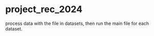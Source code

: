 # project_rec_2024

process data with the file in datasets, then run the main file for each dataset.
